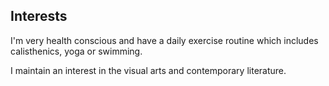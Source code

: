 ## Interests

I'm very health conscious and have a daily exercise routine which includes calisthenics, yoga or swimming.

I maintain an interest in the visual arts and contemporary literature.
